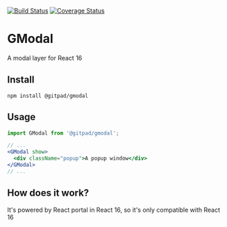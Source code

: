 [![Build Status](https://travis-ci.org/gitpadtech/gmodal.svg?branch=master)](https://travis-ci.org/gitpadtech/gmodal)
[![Coverage Status](https://coveralls.io/repos/github/gitpadtech/gmodal/badge.svg?branch=master)](https://coveralls.io/github/gitpadtech/gmodal?branch=master)

# GModal

A modal layer for React 16

## Install

```shell
npm install @gitpad/gmodal
```

## Usage

```jsx
import GModal from '@gitpad/gmodal';

// ...
<GModal show>
  <div className="popup">A popup window</div>
</GModal>
// ...
```

## How does it work?

It's powered by React portal in React 16, so it's only compatible with React 16
